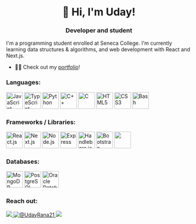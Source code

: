 <h1 align="center">👋 Hi, I'm Uday! </h1>
<h3 align="center">Developer and student</h3>

I'm a programming student enrolled at Seneca College. I'm currently learning data structures & algorithms, and web development with React and Next.js.

-   👨‍💻 Check out my <a href="https://uday-rana.github.io">portfolio</a>!

### Languages:
<a href="https://developer.mozilla.org/en-US/docs/Web/JavaScript"><img src="https://cdn.jsdelivr.net/gh/devicons/devicon/icons/javascript/javascript-original.svg" title="JavaScript" height="45"/></a>
<a href="https://www.typescriptlang.org/"><img src="https://cdn.jsdelivr.net/gh/devicons/devicon/icons/typescript/typescript-original.svg" title="TypeScript" height="45"></a>
<a href="https://www.python.org/"><img src="https://cdn.jsdelivr.net/gh/devicons/devicon/icons/python/python-original.svg" title="Python" height="45"/></a>
<a href="https://www.w3schools.com/cpp/"><img src="https://cdn.jsdelivr.net/gh/devicons/devicon/icons/cplusplus/cplusplus-original.svg" title="C++" height="45"/></a>
<a href="https://www.w3schools.com/c/"><img src="https://cdn.jsdelivr.net/gh/devicons/devicon/icons/c/c-original.svg" title="C" height="45"/></a>
<a href="https://developer.mozilla.org/en-US/docs/Web/HTML"><img src="https://cdn.jsdelivr.net/gh/devicons/devicon/icons/html5/html5-original.svg" title="HTML5" height="45"/></a>
<a href="https://developer.mozilla.org/en-US/docs/Web/CSS"><img src="https://cdn.jsdelivr.net/gh/devicons/devicon/icons/css3/css3-original.svg" title="CSS3" height="45"/></a>
<a href="https://www.gnu.org/software/bash/"><img src="https://cdn.jsdelivr.net/gh/devicons/devicon/icons/bash/bash-original.svg" title="Bash" height="45"/></a>

 ### Frameworks / Libraries:
<a href="https://reactjs.org/"><img src="https://cdn.jsdelivr.net/gh/devicons/devicon/icons/react/react-original.svg" title="React.js" height="45"/></a>
<a href="https://nextjs.org/"><img src="https://cdn.jsdelivr.net/gh/devicons/devicon/icons/nextjs/nextjs-original.svg" title="Next.js" height="45"></a>
<a href="https://nodejs.org/en/"><img src="https://cdn.jsdelivr.net/gh/devicons/devicon/icons/nodejs/nodejs-plain.svg" title="Node.js" height="45"/></a>
<a href="https://expressjs.com/"><img src="https://cdn.jsdelivr.net/gh/devicons/devicon/icons/express/express-original.svg" title="Express" height="45"></a>
<a href="https://handlebarsjs.com/"><img src="https://cdn.jsdelivr.net/gh/devicons/devicon/icons/handlebars/handlebars-original.svg" title="Handlebars.js" height="45"/></a>
<a href="https://getbootstrap.com/"><img src="https://cdn.jsdelivr.net/gh/devicons/devicon/icons/bootstrap/bootstrap-original.svg" title="Bootstrap" height="45"/></a>
<a href="https://flask.palletsprojects.com/"><img src="https://cdn.jsdelivr.net/gh/devicons/devicon/icons/flask/flask-original.svg" height="45"/></a>

 ### Databases:
<a href="https://www.mongodb.com/"><img src="https://cdn.jsdelivr.net/gh/devicons/devicon/icons/mongodb/mongodb-plain.svg" title="MongoDB" height="45"/></a>
<a href="https://https://www.postgresql.org/"><img src="https://cdn.jsdelivr.net/gh/devicons/devicon/icons/postgresql/postgresql-original.svg" title="PostgreSQL" height="45"/></a> 
<a href="https://developer.oracle.com/technologies/databases.html"><img src="https://cdn.jsdelivr.net/gh/devicons/devicon/icons/oracle/oracle-original.svg" title="Oracle Database" height="45"/></a>

### Reach out:
<a href="mailto:bc4w46yd7@mozmail.com">
<img src="https://img.shields.io/badge/-E--Mail-EA4335?style=for-the-badge&logo=gmail&color=red&logoColor=white">
</a>
<a href="https://twitter.com/UdayRana21">
<img src="https://img.shields.io/badge/Twitter-1DA1F2?style=for-the-badge&logo=twitter&logoColor=FFFFFF" alt="@UdayRana21" />
</a>
<a href="https://www.linkedin.com/in/uday-rana/">
<img src="https://img.shields.io/badge/-LinkedIn-EA4335?style=for-the-badge&logo=linkedin&color=white&logoColor=blue">
</a>

<!--
**uday-rana/uday-rana** is a ✨ _special_ ✨ repository because its `README.md` (this file) appears on your GitHub profile.

Here are some ideas to get you started:

- 🔭 I’m currently working on ...
- 🌱 I’m currently learning ...
- 👯 I’m looking to collaborate on ...
- 🤔 I’m looking for help with ...
- 💬 Ask me about ...
- 📫 How to reach me: ...
- 😄 Pronouns: ...
- ⚡ Fun fact: ...
-->
